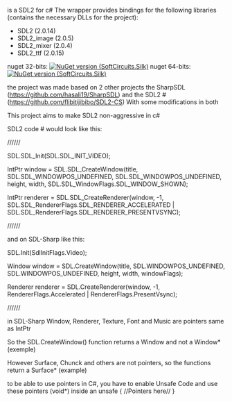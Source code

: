 is a SDL2 for c#
The wrapper provides bindings for the following libraries (contains the necessary DLLs for the project):
- SDL2 (2.0.14)
- SDL2_image (2.0.5)
- SDL2_mixer (2.0.4)
- SDL2_ttf (2.0.15)

nuget 32-bits: [![NuGet version (SoftCircuits.Silk)](https://img.shields.io/nuget/v/SDL-Sharp_32-bits.svg?style=flat-square)](https://www.nuget.org/packages/SDL-Sharp_32-bits/)
nuget 64-bits: [![NuGet version (SoftCircuits.Silk)](https://img.shields.io/nuget/v/SDL-Sharp_64-bits.svg?style=flat-square)](https://www.nuget.org/packages/SDL-Sharp_64-bits/)

the project was made based on 2 other projects
the SharpSDL (https://github.com/hasali19/SharpSDL)
and the SDL2 # (https://github.com/flibitijibibo/SDL2-CS)
With some modifications in both

This project aims to make SDL2 non-aggressive in c#

SDL2 code # would look like this:

//////

SDL.SDL_Init(SDL.SDL_INIT_VIDEO);

IntPtr window = SDL.SDL_CreateWindow(title, SDL.SDL_WINDOWPOS_UNDEFINED, SDL.SDL_WINDOWPOS_UNDEFINED, height, width, SDL.SDL_WindowFlags.SDL_WINDOW_SHOWN);

IntPtr renderer = SDL.SDL_CreateRenderer(window,
                                      -1,
                                      SDL.SDL_RendererFlags.SDL_RENDERER_ACCELERATED |
                                      SDL.SDL_RendererFlags.SDL_RENDERER_PRESENTVSYNC);
                                      
//////

and on SDL-Sharp like this:

SDL.Init(SdlInitFlags.Video);

Window window = SDL.CreateWindow(title, SDL.WINDOWPOS_UNDEFINED, SDL.WINDOWPOS_UNDEFINED, height, width, windowFlags);

Renderer renderer = SDL.CreateRenderer(window, -1, RendererFlags.Accelerated | RendererFlags.PresentVsync);

//////

in SDL-Sharp Window, Renderer, Texture, Font and Music are pointers same as IntPtr

So the SDL.CreateWindow() function returns a Window and not a Window* (exemple)

However Surface, Chunck and others are not pointers, so the functions return a Surface* (example)

to be able to use pointers in C#, you have to enable Unsafe Code and use these pointers (void*) inside an unsafe { //Pointers here// }
